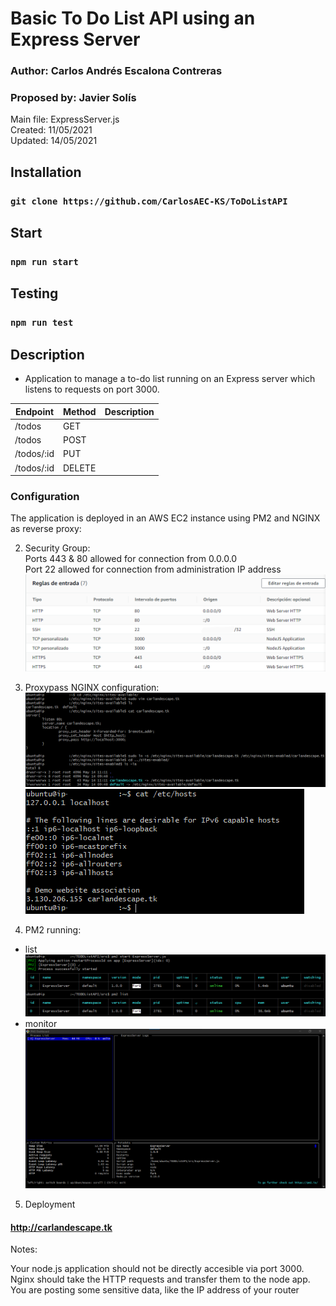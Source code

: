 # Basic To Do List API using an Express Server

### Author: Carlos Andrés Escalona Contreras 
### Proposed by: Javier Solís
Main file: ExpressServer.js  
Created: 11/05/2021  
Updated: 14/05/2021

## Installation
### `git clone https://github.com/CarlosAEC-KS/ToDoListAPI`

## Start
### `npm run start`

## Testing
### `npm run test`

## Description
* Application to manage a to-do list running on an Express server which listens to requests on port 3000.

| Endpoint | Method | Description |
|-|-|-|
| /todos | GET |
| /todos | POST |
| /todos/:id | PUT |
| /todos/:id | DELETE |

### Configuration
The application is deployed in an AWS EC2 instance using PM2 and NGINX as reverse proxy:

2. Security Group:  
Ports 443 & 80 allowed for connection from 0.0.0.0  
Port 22 allowed for connection from administration IP address
![Security Group](./config/SecurityGroup.png)  

3. Proxypass NGINX configuration:
![NGINX Config](./config/NGINX_config_1.png) 
![NGINX Config](./config/NGINX_config_2.png)

4. PM2 running:
* list
![PM2 Running 1](./config/PM2_running_list.png)  
* monitor
![PM2 Running 2](./config/PM2_running_monit.png)  
5. Deployment
#### http://carlandescape.tk

Notes:

Your node.js application should not be directly accesible via port 3000. Nginx should take the HTTP requests and transfer them to the node app.
You are posting some sensitive data, like the IP address of your router